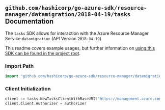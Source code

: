 
## `github.com/hashicorp/go-azure-sdk/resource-manager/datamigration/2018-04-19/tasks` Documentation

The `tasks` SDK allows for interaction with the Azure Resource Manager Service `datamigration` (API Version `2018-04-19`).

This readme covers example usages, but further information on [using this SDK can be found in the project root](https://github.com/hashicorp/go-azure-sdk/tree/main/docs).

### Import Path

```go
import "github.com/hashicorp/go-azure-sdk/resource-manager/datamigration/2018-04-19/tasks"
```


### Client Initialization

```go
client := tasks.NewTasksClientWithBaseURI("https://management.azure.com")
client.Client.Authorizer = authorizer
```


